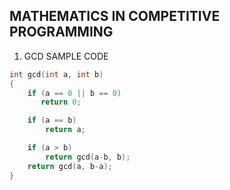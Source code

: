 ## MATHEMATICS IN COMPETITIVE PROGRAMMING

1. GCD SAMPLE CODE
```cpp
int gcd(int a, int b) 
{  
    if (a == 0 || b == 0) 
       return 0; 

    if (a == b) 
        return a; 

    if (a > b) 
        return gcd(a-b, b); 
    return gcd(a, b-a); 
} 
```
